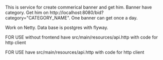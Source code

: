 
This is service for create commerical banner and get him. Banner have category. Get him on http://localhost:8080/bid?category="CATEGORY_NAME".  One banner can get once a day. 

Work on Netty. Data base is postgres with flyway.

FOR USE without frontend have src/main/resources/api.http with code for http client

FOR USE  have src/main/resources/api.http with code for http client






